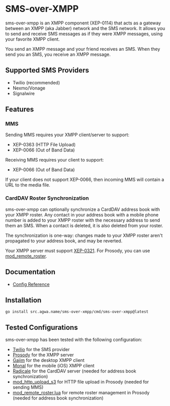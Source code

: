 # SMS-over-XMPP

sms-over-xmpp is an XMPP component (XEP-0114) that acts as a gateway
between an XMPP (aka Jabber) network and the SMS network.  It allows
you to send and receive SMS messages as if they were XMPP messages,
using your favorite XMPP client.

You send an XMPP message and your friend receives an SMS.  When they
send you an SMS, you receive an XMPP message.

## Supported SMS Providers

* Twilio (recommended)
* Nexmo/Vonage
* Signalwire

## Features

### MMS

Sending MMS requires your XMPP client/server to support:

* XEP-0363 (HTTP File Upload)
* XEP-0066 (Out of Band Data)

Receiving MMS requires your client to support:

* XEP-0066 (Out of Band Data)

If your client does not support XEP-0066, then incoming MMS will
contain a URL to the media file.

### CardDAV Roster Synchronization

sms-over-xmpp can optionally synchronize a CardDAV address book with your
XMPP roster.  Any contact in your address book with a mobile phone number
is added to your XMPP roster with the necessary address to send them
an SMS.  When a contact is deleted, it is also deleted from your roster.

The synchronization is one-way: changes made to your XMPP roster aren't
propagated to your address book, and may be reverted.

Your XMPP server must support
[XEP-0321](https://xmpp.org/extensions/xep-0321.html).  For Prosody,
you can use [mod_remote_roster](contrib/mod_remote_roster.lua).

## Documentation

* [Config Reference](doc/configuration.md)

## Installation

```
go install src.agwa.name/sms-over-xmpp/cmd/sms-over-xmpp@latest
```

## Tested Configurations

sms-over-xmpp has been tested with the following configuration:

* [Twilio](https://www.twilio.com/) for the SMS provider
* [Prosody](https://prosody.im/) for the XMPP server
* [Gajim](https://gajim.org/) for the desktop XMPP client
* [Monal](https://monal.im/) for the mobile (iOS) XMPP client
* [Radicale](https://radicale.org/) for the CardDAV server (needed for address book synchronization)
* [mod_http_upload_s3](https://github.com/abeluck/mod_http_upload_s3) for HTTP file upload in Prosody (needed for sending MMS)
* [mod_remote_roster.lua](contrib/mod_remote_roster.lua) for remote roster management in Prosody (needed for address book synchronization)
